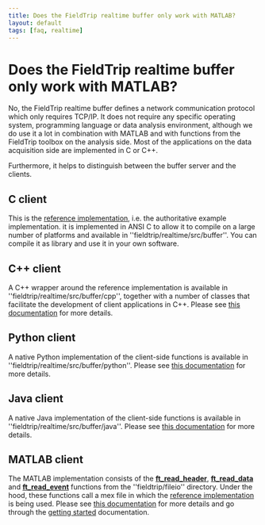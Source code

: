 ```yaml
---
title: Does the FieldTrip realtime buffer only work with MATLAB?
layout: default
tags: [faq, realtime]
---
```


# Does the FieldTrip realtime buffer only work with MATLAB?

No, the FieldTrip realtime buffer defines a network communication protocol which only requires TCP/IP. It does not require any specific operating system, programming language or data analysis environment, although we do use it a lot in combination with MATLAB and with functions from the FieldTrip toolbox on the analysis side. Most of the applications on the data acquisition side are implemented in C or C++.

Furthermore, it helps to distinguish between the buffer server and the clients.

## C client

This is the [reference implementation](/development/realtime/reference_implementation), i.e. the authoritative example implementation. it is implemented in ANSI C to allow it to compile on a large number of platforms and available in ''fieldtrip/realtime/src/buffer''. You can compile it as library and use it in your own software.

## C++ client

A C++ wrapper around the reference implementation is available in ''fieldtrip/realtime/src/buffer/cpp'', together with a number of classes that facilitate the development of client applications in C++. Please see [this documentation](/development/realtime/buffer_cpp) for more details.

## Python client

A native Python implementation of the client-side functions is available in ''fieldtrip/realtime/src/buffer/python''. Please see [this documentation](/development/realtime/buffer_python) for more details.

## Java client

A native Java implementation of the client-side functions is available in ''fieldtrip/realtime/src/buffer/java''. Please see [this documentation](/development/realtime/buffer_java) for more details.

## MATLAB client

The MATLAB implementation consists of the **[ft_read_header](/reference/ft_read_header)**, **[ft_read_data](/reference/ft_read_data)** and **[ft_read_event](/reference/ft_read_event)** functions from the ''fieldtrip/fileio'' directory. Under the hood, these functions call a mex file in which the [reference implementation](/development/realtime/reference_implementation) is being used. Please see [this documentation](/development/realtime/buffer_matlab) for more details and go through the [getting started](/getting_started/realtime) documentation.
